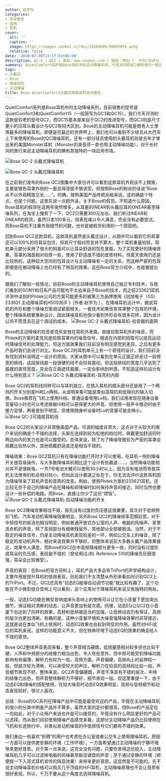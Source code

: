 ```yaml
---
author: 赵宇为
categories:
- 测评报告
- 音频
- 耳机
cover:
  alt: ''
  caption: ''
  image: https://images.soomal.cc/doc/20100606/00005850.webp
  relative: false
date: '2010-07-09T11:17:53+08:00'
description: QC-2 | QC2 | 源自：www.soomal.com | 版权：原创 |  平均/总评分：09.11/255
summary: QuietComfort系列是Bose耳机中的主动降噪系列，今天测评的QC2是较老的一款型号，但也是在主动降噪耳机中最为出名的一款。Bose主动降噪耳机主要定位于商务人士长途旅行尤其是飞机上的使用，主动降噪耳机对这部分中低频噪音也有很好的抵消效果。Bose的主动降噪技术来自于自家的专利技术，所以与常见的其他品牌降噪耳机大多会有所不同，另外，Bose将动态EQ技术应用在QC降噪耳机中，这会带来怎么样的声音改善呢？
tags:
- 头戴式
- Bose
- 降噪耳机
- 主动降噪
title: Bose QuietComfort2头戴式降噪耳机测评报告
---
```


QuietComfort系列是Bose耳机中的主动降噪系列，目前销售的型号是QuietComfort3和QuietComfort15（一般简写为QC3和QC15），我们今天评测的这款是较老的型号QC2，而QC15基本是来自于QC2的改进型号，而QC3则是尺寸更小的压耳头戴设计与QC2有较大区别。Bose的主动降噪耳机可能是商务人士使用最多的降噪耳机，即便是在最近的世界杯上，我们也可以看到不少球员从大巴车上下来使用的Bose的QC降噪耳机，还有一部分球员使用的头戴耳机则是去年才冒出来的美国Monster耳机（Monster的录音师一款也带主动降噪功能），对于长时间的旅行来说主动降噪耳机的确有其独特的一块应用市场。

![Bose QC-2 头戴式降噪耳机](https://images.soomal.cc/doc/20100606/00005850.webp)




![Bose QC-2 头戴式降噪耳机](https://images.soomal.cc/doc/20100606/00005853.webp)




在之前我们发布的Bose QC2图集中大家也许可以看到这款耳机外观谈不上精致，主要是银色耳罩外侧的一面显得漆面不够讲究，但按照Bose的粉丝的话说“Bose从不以外观精致见长……”。的确，按照美国产品传统风格来说，这的确是个特点，也是个问题。这里先说一点题外话，关于Bose的假货。不知道什么原因，Bose耳机的假货在这两年突然增多，从耳塞的INEAR到头戴压耳的ONEAR甚至降噪系列，在淘宝上搜索了一下，QC2只需要300元左右，我们听过INEAR和ONEAR的假货，虽然只卖100多元，但表现难以令人满意，完全没有必要尝试。而Bose耳机不注重外观细节的问题，也许是被假货利用的一个原因吧。

回到Bose QC2这款耳机，这款耳机虽然是头戴式设计，从图中可以看到它的耳罩还可以100%的将耳朵包住，但其尺寸相对而言并不算大，整个耳机重量较轻，耳机单元部分采用了很大的斜面可以让耳朵舒适的包在里面，为了实现更好的降噪效果，耳罩的海面相对较厚一些，使用了舒适度不错的皮质材料，但夏天使用仍还是比较热的。这种较大空间的包耳设计与主动降噪有一定的关系，而这种严密的包耳即便是在被动降噪上也已经有了明显的效果。这在Bose官方介绍中，也是被提出的。

据我们了解到一些情况，目前Bose的主动降噪耳机使用自己独立专利技术，与我们看到的SONY和日系产品可能均不太会来自于Bose的技术，而之前233621耳机评测中谈到的Phitek公司的方案可能更多的被第三方品牌使用《冠旭电子（GS）233621 主动降噪耳机H500测评 》[作者:赵宇为 ]
。在降噪耳机设计中，据说耳机的外形和整个降噪方案调试紧密相关，一套技术如果改变耳罩整个包耳的环境，整个降噪系统要重新设计，因此降噪耳机也很少看到外形会有很多花样，因为设计公司不愿意去花这个调试的成本。
![Bose QC-2 头戴式降噪耳机-拾音器的面网](https://images.soomal.cc/doc/20100606/00005857.webp)




Bose的主动降噪的拾音麦克风安放在耳机外表面，直接拾取耳机外的噪音，而Phitek的方案的麦克风是拾取耳罩内的噪音信号，据说在内部的拾取可以提高运动时降噪信号的处理能力，但这方面效果我们目前没有明显感觉到差异，之后有更多产品时我们会进行对比。Bose QC2的耳机单元上有一个奇怪的设计，我们目前没有找到资料说明这一设计的原因，大家从图中可以看到在单元正面正好走过一段很宽的排线，这段排线是一段很硬的线不会轻易震动，但这段排线的宽度几乎达到了振膜的直径宽度，完全在正面遮住振膜，一定会影响到听感，不知道这样的设计有什么特别意义？
![Bose QC-2 头戴式降噪耳机-耳壳的内部](https://images.soomal.cc/doc/20100606/00005860.webp)




Bose QC2的耳机线同样可以与耳机独立，在插入耳机的插头部分还是用了一个两档的开关分别是Hi和Lo两档，从说明来看可能是类似高阻抗和低阻抗的输入切换。Bose推荐在飞机上使用Hi档，普通设备使用Lo档，我们试用发现在随身设备音量较小时也可以考虑换做Hi档可以获得更大的声音。但使用一般声卡推动时由于推力足够，两者差别不明显，但使用随身听设备时Lo的音量可能会稍小。
![Bose QC-2可插拔耳机线](https://images.soomal.cc/doc/20100709/00006302.webp)




Bose QC2的头架设计非常像美国产品，可调的幅度非常大，这点对于头较大的用户来说的确是个不错的选择，头架在选择到较为松弛的档位时，佩戴更加舒适同时两边向内的夹力也是可以接受的。总体来说，除了为了降噪导致较为严密的耳罩会佩戴比较热以外，其他佩戴舒适度还是相当不错的。

降噪效果：Bose QC2耳机只有在降噪功能打开时才可以使用，在耳机一侧的降噪开关很容易操作，与大多数降噪耳机相比这个设计有些霸道……，当然降噪功能相对并不是很耗电，一节7号电池大概可以使用30小时以上，因为没有电池而导致耳机无法使用的机会相对较小。但如此设计霸道之处在于，你无法去评价这款耳机因为降噪带来了耳机声音和音质的改变。例如，使用Phitek方案的233621耳机，还比较无奈于自己的降噪产品在降噪和非降噪时如何保持声音的接近，同时当然也要设计一些补偿的电路。而Bose，直接让你少了这份“烦恼”。
![Bose QC-2 头戴式降噪耳机-启动降噪功能的开关](https://images.soomal.cc/doc/20100606/00005856.webp)




Bose QC2降噪效果相当不错，首先没有过度的负压感这很重要，其次对于低频例如飞机、汽车发动机等降噪效果明显，另外Bose QC2的降噪频率范围较宽，对于中频信号的抵消也相当明显，例如普通开放式办公室的人声、电脑的风噪声、家里洗衣机的声音，除了高频部分有细微残留外，其他部分全部被抵消。当然，对于不稳定的噪音信号，仍是主动降噪耳机表现较差的一环，例如公交车上的噪音，除了稳定的发动机声外，相对来说效果并不够好。但整体来说前大多数头戴产品效果接近，效果令人满意，而Bose的QC2在中高频降噪部分更多一些，同时没有过度形成耳朵的负压感，表现是不错的（曾经用过JBL Reference 510的降噪负压感很强，耳朵会比较难受）。

声音的表现：在Bose的官方资料上，耳机产品大多会有TriPort的声学结构设计，主要作用是提升耳机的低频表现，目前我们不太清楚从外形来看如何识别QC2上的TriPort。不过，QC2还具有“动态EQ能够自动调节功能”就比较有趣了，这个功能在不少微型组合音响上可以看到，这个应用对于降噪耳机来说又有独特的用处。

一般，动态EQ功能在微型音响或床头音响上的使用可以让它在小音量下更加突出细节，保证相对清晰的动态，让声音更加有层次感。同理，动态EQ让QC2在小音量下也达到了同样的效果，高频和低频被适当的加强，让低频动态仍有保证，高频的层次也更加清晰。有趣的是，这种小音量环境和大噪音强降噪效果时非常接近，这就是说在类似飞机上使用时，动态EQ效果也会起到明显的作用。虽然对HiFi定位的耳机来说，这样的功能意义不大，但在特殊环境下动态EQ的效果的确会给人不错的感觉。

Bose QC2整体声音表现来看，整个声音相当硬朗，低频量感相对较多但也比较干硬，人声和中频部分的结像力相当出色，令人有些意外，但中频可能受到降噪功能影响有些偏薄，解析力也较为一般。高频方面，声音偏硬，高频向上的延伸较一般，但层次较为清晰，可以承受较大的声压，解析力在较高的高频段比较一般，声音细节表现不好。整体来说，QC2声音偏硬朗，声音干净具有不错的层次，中频的结像力出色，但声音整体解析力不够好，细节表现一般。但这里重提一下，由于动态EQ和降噪的搭配使用，在较大噪音时动态EQ效果明显，高频与低频细节和动态表现较好，很讨人喜欢。

总结：Bose的QC系列在降噪产品中可能是最受欢迎的产品，毕竟在主动降噪耳机的很小的分类中明星产品并不算多，虽然大家的定价都很高，但Bose的产品定位一向如此，对于小众用户来说也许是可以接受的，毕竟没有什么明显更好的产品可以选择。而从我们目前使用降噪产品感觉来看，这部分主动降噪产品仍比较使用在飞机和长途旅行中，对类似发动机噪音的中低频信号它们都有不错的效果。

我们身边一些喜欢“折腾”的用户也考虑在办公室或者公交车上使用降噪耳机，原因一方面可以提供更安静的环境（工作环境），一方面希望通过主动降噪的宁静环境带来更好音质。对于第一点来说，这完全没有问题，只要你舍得这份投入，主动降噪耳机几乎可以过滤掉电脑的风噪甚至敲击键盘的声音；至于通过安静的环境（顺便提一下入耳式耳机宣传的隔音效果）来带来更好音质，这显然是不可能的。先不说主动降噪耳机价格可以购买几乎顶级的HiFi耳机，主动降噪原理也不会让音质有很好表现。所以，千万不要从这个角度去选择降噪耳机。